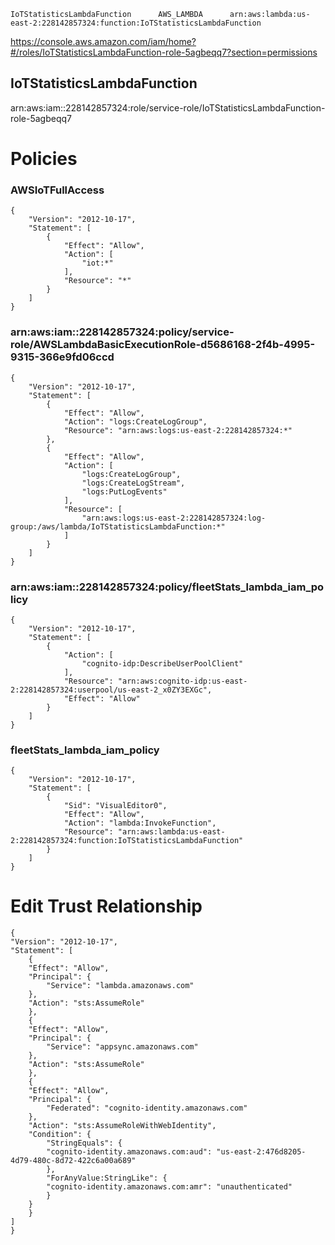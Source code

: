     IoTStatisticsLambdaFunction      AWS_LAMBDA      arn:aws:lambda:us-east-2:228142857324:function:IoTStatisticsLambdaFunction

https://console.aws.amazon.com/iam/home?#/roles/IoTStatisticsLambdaFunction-role-5agbeqq7?section=permissions

## IoTStatisticsLambdaFunction

arn:aws:iam::228142857324:role/service-role/IoTStatisticsLambdaFunction-role-5agbeqq7

# Policies

### AWSIoTFullAccess


    {
        "Version": "2012-10-17",
        "Statement": [
            {
                "Effect": "Allow",
                "Action": [
                    "iot:*"
                ],
                "Resource": "*"
            }
        ]
    }


### arn:aws:iam::228142857324:policy/service-role/AWSLambdaBasicExecutionRole-d5686168-2f4b-4995-9315-366e9fd06ccd

    {
        "Version": "2012-10-17",
        "Statement": [
            {
                "Effect": "Allow",
                "Action": "logs:CreateLogGroup",
                "Resource": "arn:aws:logs:us-east-2:228142857324:*"
            },
            {
                "Effect": "Allow",
                "Action": [
                    "logs:CreateLogGroup",
                    "logs:CreateLogStream",
                    "logs:PutLogEvents"
                ],
                "Resource": [
                    "arn:aws:logs:us-east-2:228142857324:log-group:/aws/lambda/IoTStatisticsLambdaFunction:*"
                ]
            }
        ]
    }


### arn:aws:iam::228142857324:policy/fleetStats_lambda_iam_policy

    {
        "Version": "2012-10-17",
        "Statement": [
            {
                "Action": [
                    "cognito-idp:DescribeUserPoolClient"
                ],
                "Resource": "arn:aws:cognito-idp:us-east-2:228142857324:userpool/us-east-2_x0ZY3EXGc",
                "Effect": "Allow"
            }
        ]
    }

### fleetStats_lambda_iam_policy

    {
        "Version": "2012-10-17",
        "Statement": [
            {
                "Sid": "VisualEditor0",
                "Effect": "Allow",
                "Action": "lambda:InvokeFunction",
                "Resource": "arn:aws:lambda:us-east-2:228142857324:function:IoTStatisticsLambdaFunction"
            }
        ]
    }


# Edit Trust Relationship

    {
    "Version": "2012-10-17",
    "Statement": [
        {
        "Effect": "Allow",
        "Principal": {
            "Service": "lambda.amazonaws.com"
        },
        "Action": "sts:AssumeRole"
        },
        {
        "Effect": "Allow",
        "Principal": {
            "Service": "appsync.amazonaws.com"
        },
        "Action": "sts:AssumeRole"
        },
        {
        "Effect": "Allow",
        "Principal": {
            "Federated": "cognito-identity.amazonaws.com"
        },
        "Action": "sts:AssumeRoleWithWebIdentity",
        "Condition": {
            "StringEquals": {
            "cognito-identity.amazonaws.com:aud": "us-east-2:476d8205-4d79-480c-8d72-422c6a00a689"
            },
            "ForAnyValue:StringLike": {
            "cognito-identity.amazonaws.com:amr": "unauthenticated"
            }
        }
        }
    ]
    }
